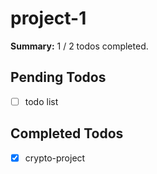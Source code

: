 
# project-1

**Summary:** 1 / 2 todos completed.

## Pending Todos
- [ ] todo list

## Completed Todos
- [x] crypto-project
